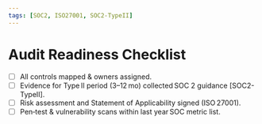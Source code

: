 ```yaml
---
tags: [SOC2, ISO27001, SOC2‑TypeII]
---
```

# Audit Readiness Checklist
- [ ] All controls mapped & owners assigned.
- [ ] Evidence for Type II period (3–12 mo) collected SOC 2 guidance [SOC2-TypeII].
- [ ] Risk assessment and Statement of Applicability signed (ISO 27001).
- [ ] Pen‑test & vulnerability scans within last year SOC metric list.
